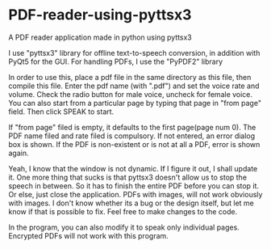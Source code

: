 # PDF-reader-using-pyttsx3
A PDF reader application made in python using pyttsx3

I use "pyttsx3" library for offline text-to-speech conversion, in addition with PyQt5 for the GUI.
For handling PDFs, I use the "PyPDF2" library

In order to use this, place a pdf file in the same directory as this file, then compile this file.
Enter the pdf name (with ".pdf") and set the voice rate and volume. Check the radio button for male voice, 
uncheck for female voice. You can also start from a particular page by typing that page in "from page" field. 
Then click SPEAK to start.

If "from page" filed is empty, it defaults to the first page(page num 0). The PDF name filed and rate filed is 
compulsory. If not entered, an error dialog box is shown. If the PDF is non-existent or is not at all a PDF, 
error is shown again.

Yeah, I know that the window is not dynamic. If I figure it out, I shall update it.
One more thing that sucks is that pyttsx3 doesn't allow us to stop the speech in between. So it has to finish 
the entire PDF before you can stop it. Or else, just close the application. PDFs with images, will not work 
obviously with images. I don't know whether its a bug or the design itself, but let me know if that is possible
to fix. Feel free to make changes to the code.

In the program, you can also modify it to speak only individual pages. Encrypted PDFs will not work 
with this program.
